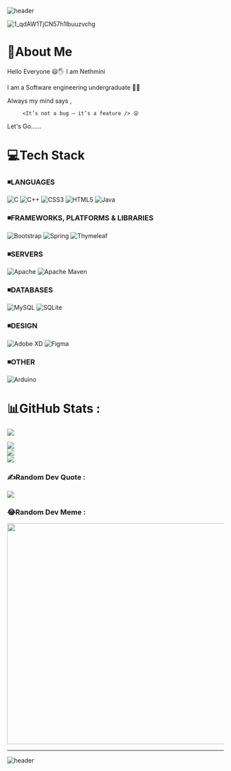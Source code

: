 ![header](https://capsule-render.vercel.app/api?type=wave&color=gradient&height=280&section=header&text=Welcome%20To%20My%20Github👩&fontSize=40&render&animation=fadeIn&fontAlignY=35)

![1_qdAW1TjCN57h1lbuuzvchg](https://user-images.githubusercontent.com/83303587/162708487-49d5825b-8829-4b8f-b79c-6e844b5fba4e.gif)

# 💫About Me
Hello Everyone  😃🖐️ I am Nethmini 

I am a Software engineering undergraduate 👩‍💻

Always my mind says ,
         
         <It’s not a bug — it’s a feature /> 😜

Let's Go......

# 💻Tech Stack 


### ◾️LANGUAGES
![C](https://img.shields.io/badge/c-%2300599C.svg?style=for-the-badge&logo=c&logoColor=white) ![C++](https://img.shields.io/badge/c++-%2300599C.svg?style=for-the-badge&logo=c%2B%2B&logoColor=white) ![CSS3](https://img.shields.io/badge/css3-%231572B6.svg?style=for-the-badge&logo=css3&logoColor=white) ![HTML5](https://img.shields.io/badge/html5-%23E34F26.svg?style=for-the-badge&logo=html5&logoColor=white) ![Java](https://img.shields.io/badge/java-%23ED8B00.svg?style=for-the-badge&logo=java&logoColor=white) 

### ◾️FRAMEWORKS, PLATFORMS & LIBRARIES
![Bootstrap](https://img.shields.io/badge/bootstrap-%23563D7C.svg?style=for-the-badge&logo=bootstrap&logoColor=white) ![Spring](https://img.shields.io/badge/spring-%236DB33F.svg?style=for-the-badge&logo=spring&logoColor=white) ![Thymeleaf](https://img.shields.io/badge/Thymeleaf-%23005C0F.svg?style=for-the-badge&logo=Thymeleaf&logoColor=white) 

### ◾️SERVERS
![Apache](https://img.shields.io/badge/apache-%23D42029.svg?style=for-the-badge&logo=apache&logoColor=white) 
![Apache Maven](https://img.shields.io/badge/Apache%20Maven-C71A36?style=for-the-badge&logo=Apache%20Maven&logoColor=white) 

### ◾️DATABASES
![MySQL](https://img.shields.io/badge/mysql-%2300f.svg?style=for-the-badge&logo=mysql&logoColor=white) ![SQLite](https://img.shields.io/badge/sqlite-%2307405e.svg?style=for-the-badge&logo=sqlite&logoColor=white) 

### ◾️DESIGN
![Adobe XD](https://img.shields.io/badge/Adobe%20XD-470137?style=for-the-badge&logo=Adobe%20XD&logoColor=#FF61F6) 	![Figma](https://img.shields.io/badge/figma-%23F24E1E.svg?style=for-the-badge&logo=figma&logoColor=white) 

### ◾️OTHER
![Arduino](https://img.shields.io/badge/-Arduino-00979D?style=for-the-badge&logo=Arduino&logoColor=white)

# 📊GitHub Stats : 

[![](https://visitcount.itsvg.in/api?id=nethmini-11&icon=0&color=11)](https://visitcount.itsvg.in)


![](https://github-readme-stats.vercel.app/api?username=nethmini-11&theme=material-palenight&hide_border=false&include_all_commits=true&count_private=true)<br/>
![](https://github-readme-streak-stats.herokuapp.com/?user=nethmini-11&theme=material-palenight&hide_border=false)<br/>
![](https://github-readme-stats.vercel.app/api/top-langs/?username=nethmini-11&theme=material-palenight&hide_border=false&include_all_commits=true&count_private=true&layout=compact)

### ✍️Random Dev Quote :
![](https://quotes-github-readme.vercel.app/api?type=vetical&theme=tokyonight)



### 😂Random Dev Meme :

<img src="https://random-memer.herokuapp.com/" width="512px"/>

---

![header](https://capsule-render.vercel.app/api?type=wave&color=gradient&height=250&section=footer&text=Good%20Bye🙋‍♀️&fontSize=40&render&animation=fadeIn&fontAlignY=65)

